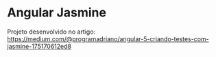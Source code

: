 # Angular Jasmine

Projeto desenvolvido no artigo: https://medium.com/@programadriano/angular-5-criando-testes-com-jasmine-175170612ed8
